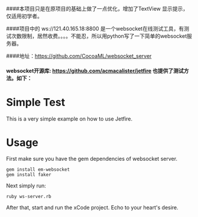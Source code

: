####本项目只是在原项目的基础上做了一点优化，增加了TextView 显示提示，仅适用初学者。

####项目中的 ws://121.40.165.18:8800 是一个websocket在线测试工具，有测试次数限制，居然收费。。。。不能忍，所以用python写了一下简单的websocket服务器。

####地址：https://github.com/CocoaML/websocket_server


#### websocket开源库: https://github.com/acmacalister/jetfire 也提供了测试方法。如下：
# Simple Test

This is a very simple example on how to use Jetfire.

# Usage

First make sure you have the gem dependencies of websocket server.

```
gem install em-websocket
gem install faker
```

Next simply run:

```
ruby ws-server.rb
```

After that, start and run the xCode project. Echo to your heart's desire.